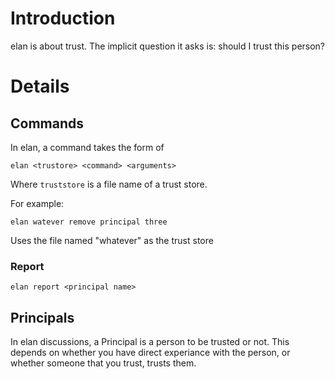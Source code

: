 # Introduction

elan is about trust.  The implicit question it asks is: should I trust this person?

# Details
## Commands
In elan, a command takes the form of

``
elan <trustore> <command> <arguments>
``

Where `truststore` is a file name of a trust store.

For example:

``
elan watever remove principal three
``

Uses the file named "whatever" as the trust store

### Report
``
elan report <principal name> 
``
## Principals
In elan discussions, a Principal is a person to be trusted or not.  This depends on whether you have direct experiance with
the person, or whether someone that you trust, trusts them.
